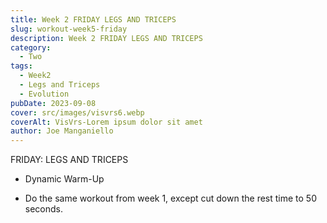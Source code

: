 ```yaml
---  
title: Week 2 FRIDAY LEGS AND TRICEPS
slug: workout-week5-friday
description: Week 2 FRIDAY LEGS AND TRICEPS
category:
  - Two
tags:
  - Week2
  - Legs and Triceps 
  - Evolution
pubDate: 2023-09-08
cover: src/images/visvrs6.webp
coverAlt: VisVrs-Lorem ipsum dolor sit amet  
author: Joe Manganiello
---
```


FRIDAY: LEGS AND TRICEPS

- Dynamic Warm-Up

- Do the same workout from week 1, except cut down the rest time to 50 seconds.